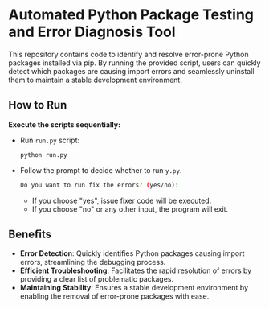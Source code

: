 # Automated Python Package Testing and Error Diagnosis Tool

This repository contains code to identify and resolve error-prone Python packages installed via pip. By running the provided script, users can quickly detect which packages are causing import errors and seamlessly uninstall them to maintain a stable development environment.

## How to Run

**Execute the scripts sequentially:**

   - Run `run.py` script:

     ```bash
     python run.py
     ```

   - Follow the prompt to decide whether to run `y.py`.

     ```bash
     Do you want to run fix the errors? (yes/no): 
     ```

     - If you choose "yes", issue fixer code will be executed.
     - If you choose "no" or any other input, the program will exit.

## Benefits

- **Error Detection**: Quickly identifies Python packages causing import errors, streamlining the debugging process.
- **Efficient Troubleshooting**: Facilitates the rapid resolution of errors by providing a clear list of problematic packages.
- **Maintaining Stability**: Ensures a stable development environment by enabling the removal of error-prone packages with ease.